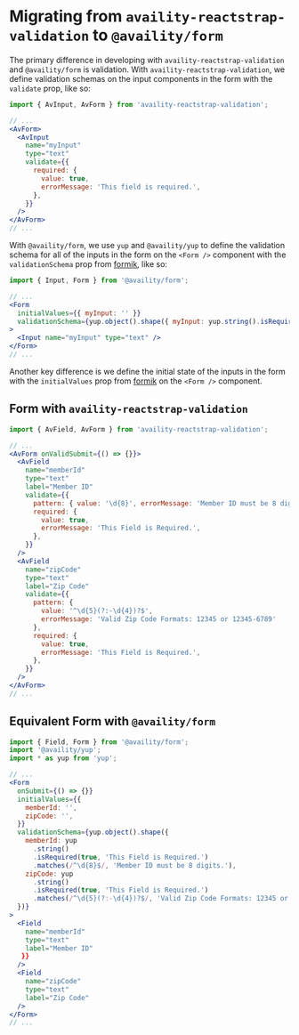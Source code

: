 # Migrating from `availity-reactstrap-validation` to `@availity/form`

The primary difference in developing with `availity-reactstrap-validation` and `@availity/form` is validation. With `availity-reactstrap-validation`, we define validation schemas on the input components in the form with the `validate` prop, like so:

```jsx
import { AvInput, AvForm } from 'availity-reactstrap-validation';

// ...
<AvForm>
  <AvInput
    name="myInput"
    type="text"
    validate={{
      required: {
        value: true,
        errorMessage: 'This field is required.',
      },
    }}
  />
</AvForm>
// ...
```

With `@availity/form`, we use `yup` and `@availity/yup` to define the validation schema for all of the inputs in the form on the `<Form />` component with the `validationSchema` prop from [formik](https://jaredpalmer.com/formik/docs/guides/validation#validationschema), like so:

```jsx
import { Input, Form } from '@availity/form';

// ...
<Form
  initialValues={{ myInput: '' }}
  validationSchema={yup.object().shape({ myInput: yup.string().isRequired(true, 'This field is required') })}
>
  <Input name="myInput" type="text" />
</Form>
// ...
```

Another key difference is we define the initial state of the inputs in the form with the `initialValues` prop from [formik](https://jaredpalmer.com/formik/docs/api/formik#initialvalues-values) on the `<Form />` component.

## Form with `availity-reactstrap-validation`

```jsx
import { AvField, AvForm } from 'availity-reactstrap-validation';

// ...
<AvForm onValidSubmit={() => {}}>
  <AvField
    name="memberId"
    type="text"
    label="Member ID"
    validate={{
      pattern: { value: '\d{8}', errorMessage: 'Member ID must be 8 digits' },
      required: {
        value: true,
        errorMessage: 'This Field is Required.',
      },
    }}
  />
  <AvField
    name="zipCode"
    type="text"
    label="Zip Code"
    validate={{
      pattern: {
        value: '^\d{5}(?:-\d{4})?$',
        errorMessage: 'Valid Zip Code Formats: 12345 or 12345-6789'
      },
      required: {
        value: true,
        errorMessage: 'This Field is Required.',
      },
    }}
  />
</AvForm>
// ...
```

## Equivalent Form with `@availity/form`

```jsx
import { Field, Form } from '@availity/form';
import '@availity/yup';
import * as yup from 'yup';

// ...
<Form
  onSubmit={() => {}}
  initialValues={{
    memberId: '',
    zipCode: '',
  }}
  validationSchema={yup.object().shape({
    memberId: yup
      .string()
      .isRequired(true, 'This Field is Required.')
      .matches(/^\d{8}$/, 'Member ID must be 8 digits.'),
    zipCode: yup
      .string()
      .isRequired(true, 'This Field is Required.')
      .matches(/^\d{5}(?:-\d{4})?$/, 'Valid Zip Code Formats: 12345 or 12345-6789'),
  })}
>
  <Field
    name="memberId"
    type="text"
    label="Member ID"
   }}
  />
  <Field
    name="zipCode"
    type="text"
    label="Zip Code"
  />
</Form>
// ...
```

